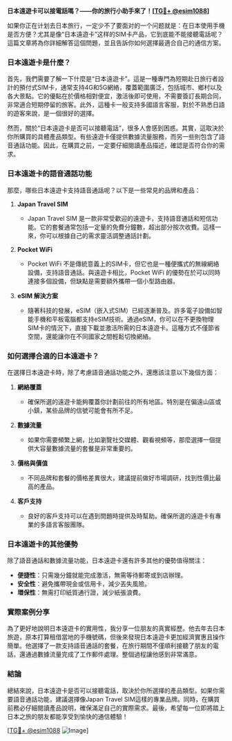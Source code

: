 **日本遠遊卡可以接電話嗎？——你的旅行小助手來了！[[TG💪+ @esim1088](https://t.me/s/esim1088)]**

如果你正在计划去日本旅行，一定少不了要面对的一个问题就是：在日本使用手機是否方便？尤其是像“日本遠遊卡”这样的SIM卡产品，它到底能不能接聽電話呢？這篇文章將為你詳細解答這個問題，並且告訴你如何選擇最適合自己的通信方案。

### 日本遠遊卡是什麼？

首先，我們需要了解一下什麼是“日本遠遊卡”。這是一種專門為短期赴日旅行者設計的預付式SIM卡，通常支持4G和5G網絡，覆蓋範圍廣泛，包括城市、鄉村以及各大景點。它的優點在於價格相對便宜，激活後即可使用，不需要簽訂長期合同，非常適合短期停留的旅客。此外，這種卡一般支持多國語言客服，對於不熟悉日語的遊客來說，是一個很好的選擇。

然而，關於“日本遠遊卡是否可以接聽電話”，很多人會感到困惑。其實，這取決於你所購買的具體產品類型。有些遠遊卡僅提供數據流量服務，而另一些則包含了語音通話功能。因此，在購買之前，一定要仔細閱讀產品描述，確認是否符合你的需求。

### 日本遠遊卡的語音通話功能

那麼，哪些日本遠遊卡支持語音通話呢？以下是一些常見的品牌和產品：

1. **Japan Travel SIM**
   - Japan Travel SIM 是一款非常受歡迎的遠遊卡，支持語音通話和短信功能。它的套餐通常包括一定量的免費分鐘數，超出部分按次收費。這樣一來，你可以根據自己的需求靈活調整通話計劃。
   
2. **Pocket WiFi**
   - Pocket WiFi 不是傳統意義上的SIM卡，但它也是一種便攜式的無線網絡設備，支持語音通話。與遠遊卡相比，Pocket WiFi 的優勢在於可以同時連接多個設備，但缺點是需要額外攜帶一個小型路由器。

3. **eSIM 解決方案**
   - 隨著科技的發展，eSIM（嵌入式SIM）已經逐漸普及。許多電子設備如智能手機和平板電腦都支持eSIM技術。通過eSIM，你可以在不更換物理SIM卡的情況下，直接下載並激活所需的日本遠遊卡。這種方式不僅節省空間，還能讓你在不同國家之間輕鬆切換網絡。

### 如何選擇合適的日本遠遊卡？

在選擇日本遠遊卡時，除了考慮語音通話功能之外，還應該注意以下幾個方面：

1. **網絡覆蓋**
   - 確保所選的遠遊卡能夠覆蓋你計劃前往的所有地區。特別是在偏遠山區或小鎮，某些品牌的信號可能會有所不足。

2. **數據流量**
   - 如果你需要頻繁上網，比如瀏覽社交媒體、觀看視頻等，那麼選擇一個提供大容量數據流量的套餐是非常重要的。

3. **價格與價值**
   - 不同品牌和套餐的價格差異很大，建議提前做好市場調研，找到性價比最高的產品。

4. **客戶支持**
   - 良好的客戶支持可以在遇到問題時提供及時幫助。確保所選的遠遊卡有專業的多語言客服團隊。

### 日本遠遊卡的其他優勢

除了語音通話和數據流量功能，日本遠遊卡還有許多其他的優勢值得關注：

- **便捷性**：只需幾分鐘就能完成激活，無需等待郵寄或到店辦理。
- **安全性**：避免攜帶現金或信用卡，減少丟失風險。
- **環保性**：無需打印紙質通行證，減少紙張浪費。

### 實際案例分享

為了更好地說明日本遠遊卡的實用性，我分享一位朋友的真實經歷。他去年去日本旅遊，原本打算租借當地的手機號碼，但後來發現日本遠遊卡更加經濟實惠且操作簡單。他選擇了一款支持語音通話的套餐，在旅行期間不僅順利接聽了朋友的電話，還通過數據流量完成了工作郵件處理。整個過程讓他感到非常滿意。

### 結論

總結來說，日本遠遊卡是否可以接聽電話，取決於你所選擇的產品類型。如果你需要語音通話功能，建議選擇像Japan Travel SIM這樣的專業品牌。同時，在購買前務必仔細閱讀產品說明，確保滿足自己的實際需求。最後，希望每一位即將踏上日本之旅的朋友都能享受到愉快的通信體驗！

[[TG💪+ @esim1088](https://t.me/s/esim1088) ![Image](https://i.postimg.cc/4NQfJmqS/Snipaste-2025-05-13-00-14-12.png)]